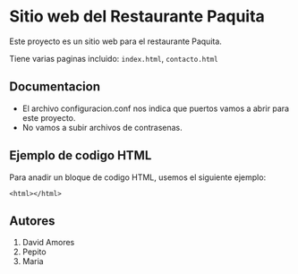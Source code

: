 # Sitio web del Restaurante Paquita

Este proyecto es un sitio web para el restaurante Paquita.

Tiene varias paginas incluido: `index.html`, `contacto.html`

## Documentacion

- El archivo configuracion.conf nos indica que puertos vamos a abrir para este proyecto.
- No vamos a subir archivos de contrasenas.

## Ejemplo de codigo HTML

Para anadir un bloque de codigo HTML, usemos el siguiente ejemplo:

```
<html></html>
```
## Autores

1. David Amores
2. Pepito
3. Maria
